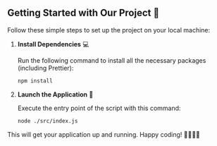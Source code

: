 ## Getting Started with Our Project 🚀

Follow these simple steps to set up the project on your local machine:

1. **Install Dependencies** 💻
   
   Run the following command to install all the necessary packages (including Prettier):

   ```bash
   npm install
   ```

2. **Launch the Application** 🌟
   
   Execute the entry point of the script with this command:

   ```bash
   node ./src/index.js
   ```

This will get your application up and running. Happy coding! 👨‍💻👩‍💻
